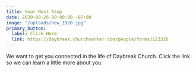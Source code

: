```yaml
---
title: Your Next Step
date: 2020-08-26 00:00:00 -07:00
image: "/uploads/new_1920.jpg"
primary_button:
  label: Click Here
  link: https://daybreak.churchcenter.com/people/forms/123326
---
```


We want to get you connected in the life of Daybreak Church. Click the link so we can learn a little more about you.  